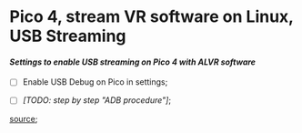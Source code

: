 # Pico 4, stream VR software on Linux, USB Streaming

#### _Settings to enable USB streaming on Pico 4 with ALVR software_

- [ ] Enable USB Debug on Pico in settings;


- [ ] _[TODO: step by step "ADB procedure"]_;



[source](https://github.com/alvr-org/ALVR/wiki/ALVR-wired-setup-(ALVR-over-USB));
